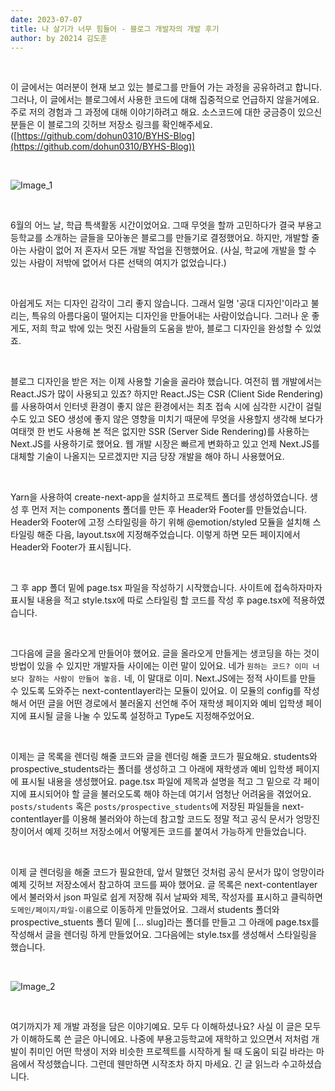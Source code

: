 ```yaml
---
date: 2023-07-07
title: 나 살기가 너무 힘들어 - 블로그 개발자의 개발 후기
author: by 20214 김도훈
---
```


<br />

이 글에서는 여러분이 현재 보고 있는 블로그를 만들어 가는 과정을 공유하려고 합니다. 그러나, 이 글에서는 블로그에서 사용한 코드에 대해 집중적으로 언급하지 않을거에요. 주로 저의 경험과 그 과정에 대해 이야기하려고 해요. 소스코드에 대한 궁금증이 있으신 분들은 이 블로그의 깃허브 저장소 링크를 확인해주세요. ([https://github.com/dohun0310/BYHS-Blog](https://github.com/dohun0310/BYHS-Blog))

<br />

![Image_1](/%EB%82%98_%EC%82%B4%EA%B8%B0%EA%B0%80_%EB%84%88%EB%AC%B4_%ED%9E%98%EB%93%A4%EC%96%B4_%EC%82%AC%EC%A7%84_1.jpg)

<br/>

6월의 어느 날, 학급 특색활동 시간이었어요. 그때 무엇을 할까 고민하다가 결국 부용고등학교를 소개하는 글들을 모아놓은 블로그를 만들기로 결정했어요. 하지만, 개발할 줄 아는 사람이 없어 저 혼자서 모든 개발 작업을 진행했어요. (사실, 학교에 개발을 할 수 있는 사람이 저밖에 없어서 다른 선택의 여지가 없었습니다.)

<br />

아쉽게도 저는 디자인 감각이 그리 좋지 않습니다. 그래서 일명 '공대 디자인'이라고 불리는, 특유의 아름다움이 떨어지는 디자인을 만들어내는 사람이었습니다. 그러나 운 좋게도, 저희 학교 밖에 있는 멋진 사람들의 도움을 받아, 블로그 디자인을 완성할 수 있었죠.

<br />

블로그 디자인을 받은 저는 이제 사용할 기술을 골라야 했습니다. 여전히 웹 개발에서는 React.JS가 많이 사용되고 있죠? 하지만 React.JS는 CSR (Client Side Rendering)를 사용하여서 인터넷 환경이 좋지 않은 환경에서는 최초 접속 시에 심각한 시간이 걸릴 수도 있고 SEO 생성에 좋지 않은 영향을 미치기 때문에 무엇을 사용할지 생각해 보다가 여태껏 한 번도 사용해 본 적은 없지만 SSR (Server Side Rendering)를 사용하는 Next.JS를 사용하기로 했어요. 웹 개발 시장은 빠르게 변화하고 있고 언제 Next.JS를 대체할 기술이 나올지는 모르겠지만 지금 당장 개발을 해야 하니 사용했어요.

<br />

Yarn을 사용하여 create-next-app을 설치하고 프로젝트 폴더를 생성하였습니다. 생성 후 먼저 저는 components 폴더를 만든 후 Header와 Footer를 만들었습니다. Header와 Footer에 고정 스타일링을 하기 위해 @emotion/styled 모듈을 설치해 스타일링 해준 다음, layout.tsx에 지정해주었습니다. 이렇게 하면 모든 페이지에서 Header와 Footer가 표시됩니다.

<br />

그 후 app 폴더 밑에 page.tsx 파일을 작성하기 시작했습니다. 사이트에 접속하자마자 표시될 내용을 적고 style.tsx에 따로 스타일링 할 코드를 작성 후 page.tsx에 적용하였습니다.

<br />

그다음에 글을 올라오게 만들어야 했어요. 글을 올라오게 만들게는 생코딩을 하는 것이 방법이 있을 수 있지만 개발자들 사이에는 이런 말이 있어요. 네가 `원하는 코드? 이미 너보다 잘하는 사람이 만들어 놓음.` 네, 이 말대로 이미. Next.JS에는 정적 사이트를 만들 수 있도록 도와주는 next-contentlayer라는 모듈이 있어요. 이 모듈의 config를 작성해서 어떤 글을 어떤 경로에서 불러올지 선언해 주어 재학생 페이지와 예비 입학생 페이지에 표시될 글을 나눌 수 있도록 설정하고 Type도 지정해주었어요.

<br />

이제는 글 목록을 렌더링 해줄 코드와 글을 렌더링 해줄 코드가 필요해요. students와 prospective_students라는 폴더를 생성하고 그 아래에 재학생과 예비 입학생 페이지에 표시될 내용을 생성했어요. page.tsx 파일에 제목과 설명을 적고 그 밑으로 각 페이지에 표시되어야 할 글을 불러오도록 해야 하는데 여기서 엄청난 어려움을 겪었어요. `posts/students` 혹은 `posts/prospective_students`에 저장된 파일들을 next-contentlayer를 이용해 불러와야 하는데 참고할 코드도 정말 적고 공식 문서가 엉망진창이어서 예제 깃허브 저장소에서 어떻게든 코드를 붙여서 가능하게 만들었습니다.

<br />

이제 글 렌더링을 해줄 코드가 필요한데, 앞서 말했던 것처럼 공식 문서가 많이 엉망이라 예제 깃허브 저장소에서 참고하여 코드를 짜야 했어요. 글 목록은 next-contentlayer에서 불러와서 json 파일로 쉽게 저장해 줘서 날짜와 제목, 작성자를 표시하고 클릭하면 `도메인/페이지/파일-이름`으로 이동하게 만들었어요. 그래서 students 폴더와 prospective_stuents 폴더 밑에 [... slug]라는 폴더를 만들고 그 아래에 page.tsx를 작성해서 글을 렌더링 하게 만들었어요. 그다음에는 style.tsx를 생성해서 스타일링을 했습니다.

<br />

![Image_2](/%EB%82%98_%EC%82%B4%EA%B8%B0%EA%B0%80_%EB%84%88%EB%AC%B4_%ED%9E%98%EB%93%A4%EC%96%B4_%EC%82%AC%EC%A7%84_2.jpg)

<br />

여기까지가 제 개발 과정을 담은 이야기예요. 모두 다 이해하셨나요? 사실 이 글은 모두가 이해하도록 쓴 글은 아니에요. 나중에 부용고등학교에 재학하고 있으면서 저처럼 개발이 취미인 어떤 학생이 저와 비슷한 프로젝트를 시작하게 될 때 도움이 되길 바라는 마음에서 작성했습니다. 그런데 웬만하면 시작조차 하지 마세요. 긴 글 읽느라 수고하셨습니다.